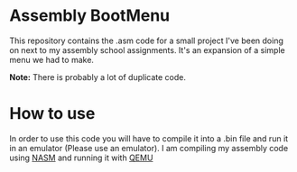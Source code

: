 # Assembly BootMenu
This repository contains the .asm code for a small project I've been doing on next to my assembly school assignments. 
It's an expansion of a simple menu we had to make.

**Note:** There is probably a lot of duplicate code.

# How to use
In order to use this code you will have to compile it into a .bin file and run it in an emulator (Please use an emulator).
I am compiling my assembly code using [NASM](http://www.nasm.us/) and running it with [QEMU](https://www.qemu.org/)
